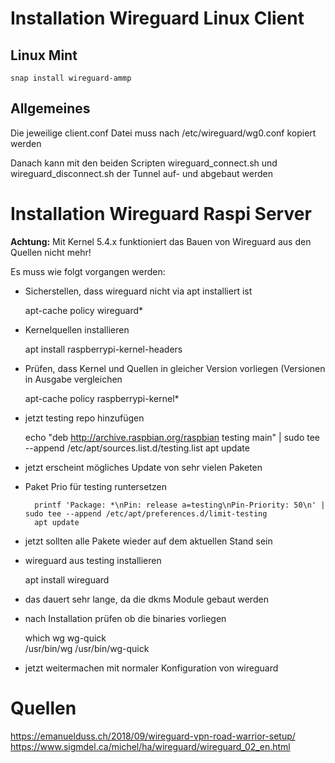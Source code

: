 # Installation Wireguard Linux Client


## Linux Mint

    snap install wireguard-ammp

## Allgemeines

Die jeweilige client.conf Datei muss nach /etc/wireguard/wg0.conf kopiert werden

Danach kann mit den beiden Scripten wireguard_connect.sh und wireguard_disconnect.sh der Tunnel auf- und abgebaut werden

# Installation Wireguard Raspi Server

**Achtung:** Mit Kernel 5.4.x funktioniert das Bauen von Wireguard aus den Quellen nicht mehr!

Es muss wie folgt vorgangen werden:

- Sicherstellen, dass wireguard nicht via apt installiert ist

    apt-cache policy wireguard*

- Kernelquellen installieren
    
    apt install raspberrypi-kernel-headers
   
- Prüfen, dass Kernel und Quellen in gleicher Version vorliegen (Versionen in Ausgabe vergleichen

    apt-cache policy raspberrypi-kernel*

- jetzt testing repo hinzufügen

    echo "deb http://archive.raspbian.org/raspbian testing main" | sudo tee --append /etc/apt/sources.list.d/testing.list
    apt update

- jetzt erscheint mögliches Update von sehr vielen Paketen    
- Paket Prio für testing runtersetzen

        printf 'Package: *\nPin: release a=testing\nPin-Priority: 50\n' | sudo tee --append /etc/apt/preferences.d/limit-testing
        apt update

- jetzt sollten alle Pakete wieder auf dem aktuellen Stand sein        
- wireguard aus testing installieren

    apt install wireguard

- das dauert sehr lange, da die dkms Module gebaut werden
- nach Installation prüfen ob die binaries vorliegen

    which wg wg-quick    
    /usr/bin/wg
    /usr/bin/wg-quick

- jetzt weitermachen mit normaler Konfiguration von wireguard


# Quellen

https://emanuelduss.ch/2018/09/wireguard-vpn-road-warrior-setup/
https://www.sigmdel.ca/michel/ha/wireguard/wireguard_02_en.html
